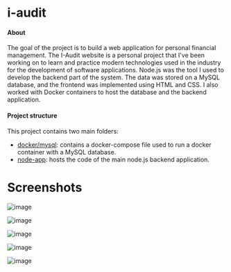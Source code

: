 # i-audit
  
#### About
  The goal of the project is to build a web application for personal financial management. The I-Audit website is a personal project that I've been working on to learn and practice modern technologies used in the industry for the development of software applications. Node.js was the tool I used to develop the backend part of the system. The data was stored on a MySQL database, and the frontend was implemented using HTML and CSS. I also worked with Docker containers to host the database and the backend application.
  
  #### Project structure
  
  This project contains two main folders:
- [docker/mysql](https://github.com/crsalves/i-audit/tree/main/docker/mysql): contains a docker-compose file used to run a docker container with a MySQL database. 
- [node-app](https://github.com/crsalves/i-audit/tree/main/node-app): hosts the code of the main node.js backend application. 
  
  
# Screenshots
![image](https://user-images.githubusercontent.com/43006731/147130907-182a3788-0866-4b67-9ee5-7cf8dbbabcbb.png)

![image](https://user-images.githubusercontent.com/43006731/147156937-abf4a2e6-a051-4a18-8819-b5b5ae867690.png)

![image](https://user-images.githubusercontent.com/43006731/147156977-497f1606-6a54-4c50-848a-c6ee94013cff.png)

![image](https://user-images.githubusercontent.com/43006731/147157956-7725bf38-f338-4348-80a1-3786cc55bb51.png)

![image](https://user-images.githubusercontent.com/43006731/147157986-63b9b416-de42-457f-9b2e-5ec2c1f30b0f.png)
